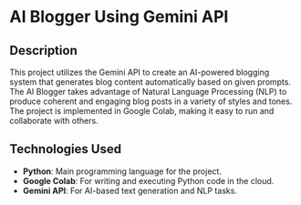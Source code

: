 # AI Blogger Using Gemini API

## Description
This project utilizes the Gemini API to create an AI-powered blogging system that generates blog content automatically based on given prompts. The AI Blogger takes advantage of Natural Language Processing (NLP) to produce coherent and engaging blog posts in a variety of styles and tones. The project is implemented in Google Colab, making it easy to run and collaborate with others.

## Technologies Used
- **Python**: Main programming language for the project.
- **Google Colab**: For writing and executing Python code in the cloud.
- **Gemini API**: For AI-based text generation and NLP tasks.
